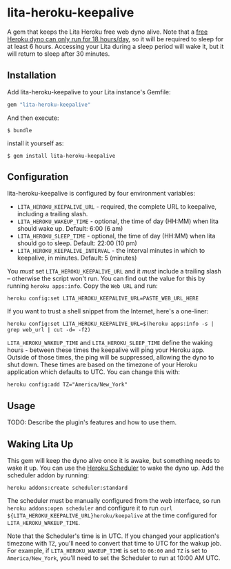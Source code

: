# lita-heroku-keepalive

A gem that keeps the Lita Heroku free web dyno alive.
Note that a [free Heroku dyno can only run for 18 hours/day](https://blog.heroku.com/archives/2015/5/7/new-dyno-types-public-beta#hobby-and-free-dynos), so it will be required to sleep for at least 6 hours. Accessing your Lita during a sleep period will wake it, but it will return to sleep after 30 minutes.

## Installation

Add lita-heroku-keepalive to your Lita instance's Gemfile:

``` ruby
gem "lita-heroku-keepalive"
```

And then execute:

    $ bundle

install it yourself as:
	
    $ gem install lita-heroku-keepalive

## Configuration


lita-heroku-keepalive is configured by four environment variables:

* `LITA_HEROKU_KEEPALIVE_URL` - required, the complete URL to keepalive, including a trailing slash.
* `LITA_HEROKU_WAKEUP_TIME` - optional,  the time of day (HH:MM) when lita should wake up.  Default: 6:00 (6 am)
* `LITA_HEROKU_SLEEP_TIME` - optional, the time of day (HH:MM) when lita should go to sleep. Default: 22:00 (10 pm)
* `LITA_HEROKU_KEEPALIVE_INTERVAL` - the interval minutes in which to keepalive, in minutes. Default: 5 (minutes)

You *must* set `LITA_HEROKU_KEEPALIVE_URL` and it *must* include a trailing slash – otherwise the script won't run. 
You can find out the value for this by running `heroku apps:info`. Copy the `Web URL` and run:

```
heroku config:set LITA_HEROKU_KEEPALIVE_URL=PASTE_WEB_URL_HERE
```

If you want to trust a shell snippet from the Internet, here's a one-liner:

```
heroku config:set LITA_HEROKU_KEEPALIVE_URL=$(heroku apps:info -s | grep web_url | cut -d= -f2)
```

`LITA_HEROKU_WAKEUP_TIME` and `LITA_HEROKU_SLEEP_TIME` define the waking hours - between these times the keepalive will ping your Heroku app.  Outside of those times, the ping will be suppressed, allowing the dyno to shut down. These times are based on the timezone of your Heroku application which defaults to UTC.  You can change this with:

```
heroku config:add TZ="America/New_York"
```


## Usage

TODO: Describe the plugin's features and how to use them.


## Waking Lita Up

This gem will keep the dyno alive once it is awake, but something needs to wake it up. You can use the [Heroku Scheduler](https://devcenter.heroku.com/articles/scheduler) to wake the dyno up. Add the scheduler addon by running:

```
heroku addons:create scheduler:standard
```
The scheduler must be manually configured from the web interface, so run `heroku addons:open scheduler` and configure it to run `curl ${LITA_HEROKU_KEEPALIVE_URL}heroku/keepalive` at the time configured for `LITA_HEROKU_WAKEUP_TIME`.


Note that the Scheduler's time is in UTC. If you changed your application's timezone with `TZ`, you'll need to convert that time to UTC for the wakup job. For example, if `LITA_HEROKU_WAKEUP_TIME` is set to `06:00` and `TZ` is set to `America/New_York`, you'll need to set the Scheduler to run at 10:00 AM UTC.
